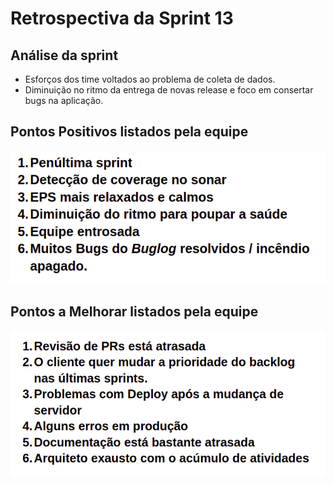 # Retrospectiva da Sprint 13

## Análise da sprint

- Esforços dos time voltados ao problema de coleta de dados.
- Diminuição no ritmo da entrega de novas release e foco em consertar bugs na aplicação.

## Pontos Positivos listados pela equipe
  ![img](./pontos_positivos.png)

## Pontos a Melhorar listados pela equipe 
  ![img](./pontos_melhoria.png)